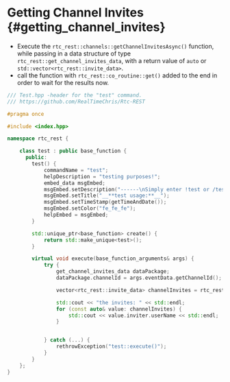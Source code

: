 Getting Channel Invites {#getting_channel_invites}
============
- Execute the `rtc_rest::channels::getChannelInvitesAsync()` function, while passing in a data structure of type `rtc_rest::get_channel_invites_data`, with a return value of `auto` or `std::vector<rtc_rest::invite_data>`.
- call the function with `rtc_rest::co_routine::get()` added to the end in order to wait for the results now.

```cpp
/// Test.hpp -header for the "test" command.
/// https://github.com/RealTimeChris/Rtc-REST

#pragma once

#include <index.hpp>

namespace rtc_rest {

	class test : public base_function {
	  public:
		test() {
			commandName = "test";
			helpDescription = "testing purposes!";
			embed_data msgEmbed;
			msgEmbed.setDescription("------\nSimply enter !test or /test!\n------");
			msgEmbed.setTitle("__**test usage:**__");
			msgEmbed.setTimeStamp(getTimeAndDate());
			msgEmbed.setColor("fe_fe_fe");
			helpEmbed = msgEmbed;
		}

		std::unique_ptr<base_function> create() {
			return std::make_unique<test>();
		}

		virtual void execute(base_function_arguments& args) {
			try {
				get_channel_invites_data dataPackage;
				dataPackage.channelId = args.eventData.getChannelId();

				vector<rtc_rest::invite_data> channelInvites = rtc_rest::channels::getChannelInvitesAsync(dataPackage).get();

				std::cout << "the invites: " << std::endl;
				for (const auto& value: channelInvites) {
					std::cout << value.inviter.userName << std::endl;
				}


			} catch (...) {
				rethrowException("test::execute()");
			}
		}
	};
}
```
